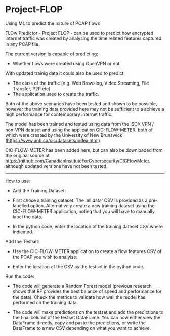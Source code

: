 # Project-FLOP
Using ML to predict the nature of PCAP flows

FLOw Predictor - Project FLOP - can be used to predict how encrypted internet traffic was created by analysing the time related features captured in any PCAP file.

The current version is capable of predicting:

- Whether flows were created using OpenVPN or not.

With updated trainig data it could also be used to predict:

- The class of the traffic (e.g. Web Browsing, Video Streaming, File Transfer, P2P etc)
- The application used to create the traffic.

Both of the above scenarios have been tested and shown to be possible, however the training data provided here may not be sufficient to a achieve a high performance for contemporary internet traffic.   

The model has been trained and tested using data from the ISCX VPN / non-VPN dataset and using the application CIC-FLOW-METER, both of which were created by the University of New Brunswick (https://www.unb.ca/cic/datasets/index.html).

CIC-FLOW-METER has been added here, but can also be downloaded from the original source at https://github.com/CanadianInstituteForCybersecurity/CICFlowMeter, although updated versions have not been tested. 

****************************************

How to use:

- Add the Training Dataset:

- First chose a training dataset. The 'all data' CSV is provided as a pre-labelled option. Alternatively create a new training dataset using the CIC-FLOW-METER application, noting that you will have to manually label the data.

- In the python code, enter the location of the training dataset CSV where indicated.


Add the Testset:

- Use the CIC-FLOW-METER application to create a flow features CSV of the PCAP you wish to analyise.

- Enter the location of the CSV as the testset in the python code.

Run the code:

- The code will generate a Random Forest model (previous research shows that RF provides the best balance of speed and performance for the data). Check the metrics to validate how well the model has performed on the training data.  

- The code will make predictions on the testset and add the predictions to the final column of the testset DataFrame. You can now either view the DataFrame directly, copy and paste the predictions, or write the DataFrame to a new CSV depending on what you want to achieve. 

   
